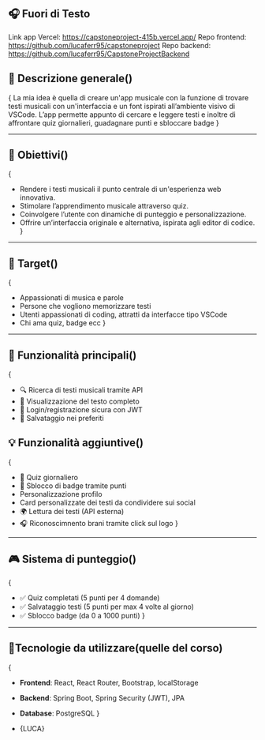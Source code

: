 ## 🎧 Fuori di Testo

Link app Vercel: https://capstoneproject-415b.vercel.app/
Repo frontend: https://github.com/lucaferr95/capstoneproject
Repo backend: https://github.com/lucaferr95/CapstoneProjectBackend

## 📝 Descrizione generale()

{
La mia idea è quella di creare un'app musicale con la funzione di trovare testi musicali con
un'interfaccia e un font ispirati all’ambiente visivo di VSCode. L’app permette appunto
di cercare e leggere testi e inoltre di affrontare quiz giornalieri,
guadagnare punti e sbloccare badge
}

---

## 🎯 Obiettivi()

{

- Rendere i testi musicali il punto centrale di un'esperienza web innovativa.
- Stimolare l’apprendimento musicale attraverso quiz.
- Coinvolgere l’utente con dinamiche di punteggio e personalizzazione.
- Offrire un’interfaccia originale e alternativa, ispirata agli editor di codice.
  }

---

## 👤 Target()

{

- Appassionati di musica e parole
- Persone che vogliono memorizzare testi
- Utenti appassionati di coding, attratti da interfacce tipo VSCode
- Chi ama quiz, badge ecc
  }

---

## 🧩 Funzionalità principali()

{

- 🔍 Ricerca di testi musicali tramite API
- 📄 Visualizzazione del testo completo
- 🔐 Login/registrazione sicura con JWT
- 💾 Salvataggio nei preferiti

## 💡 Funzionalità aggiuntive()

{

- 🧠 Quiz giornaliero
- 🏅 Sblocco di badge tramite punti
- Personalizzazione profilo
- Card personalizzate dei testi da condividere sui social
- 🌍 Lettura dei testi (API esterna)
- 🎧 Riconoscimnento brani tramite click sul logo
  }

---

## 🎮 Sistema di punteggio()

{

- ✅ Quiz completati (5 punti per 4 domande)
- ✅ Salvataggio testi (5 punti per max 4 volte al giorno)
- ✅ Sblocco badge (da 0 a 1000 punti)
  }

---

## 🧱Tecnologie da utilizzare(quelle del corso)

{

- **Frontend**: React, React Router, Bootstrap, localStorage
- **Backend**: Spring Boot, Spring Security (JWT), JPA
- **Database**: PostgreSQL
  }

- {LUCA}
